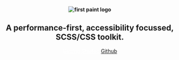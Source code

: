 <header style="background-color: var(--transparent)">
<section>
<h1 role="decoration" style="font-size: var(--h1); --fw: 500; --align: center;">
 <img src="https://res.cloudinary.com/dqjs95c7n/image/upload/v1647442611/fp-text-logo-xl_vrsh8c.svg" data-origin="https://res.cloudinary.com/dqjs95c7n/image/upload/v1647442611/fp-text-logo-xl_vrsh8c.svg" alt="first paint logo" style="display: inline">
</h1>
<h2 role="decoration" style="font-size: var(35); --fw: medium">A performance-first, accessibility focussed, SCSS/CSS toolkit.</h2>


<a href="/#/readme" style="--btn-rds: 99rem; --bg: green;color: #fff; --btn-fs: var(--fs-3); --btn-bdr: green solid;">Getting Started</a>
<a href="https://github.com/shawn-sandy/fp-kit/tree/main/docs/" style="--btn-fs: var(--fs-3); --btn-bdr: green solid; --btn-rds: 99rem">Github</a>
</section>
</header>

